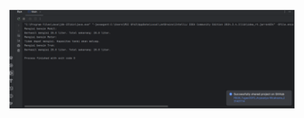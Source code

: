 ![Output Program Soal](https://github.com/AryasatyaWicaksana/PBO6_TugasOOP2_Aryasatya-Wicaksana_231401114/blob/b57a10dda729d6bbabcd0bcbd4ade49ac27aa36e/Ss%20Program_Bensin.png?raw=true)
